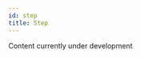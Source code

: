 ```yaml
---
id: step
title: Step
---
```


Content currently under development

<!--
What is this mysterious data type called `Step`? Well, it actually
represents a *step* in an algorithm. Nothing mysterious at all. How
does this happen? `Step` is a monad transformer and because monad
transformers are monads themselves, we can freely compose different
Step instances to create a larger computation.

In the last chapter we learnt how to create `Entities`, but what about
evaluating them? This wil be our first introduction to `Step`.

```scala :invisible
import cilib._
import spire.implicits._
import spire.math._
import scalaz._
import Scalaz._
```
```scala :silent
val rng = RNG.init(12)
val bounds = Interval(-5.12,5.12)^2

val env = Environment(
        cmp = Comparison.dominance(Min),
        eval = Eval.unconstrained[NonEmptyList,Double](_.map(x => x * x).suml).eval
    )

val particle = Position.createPosition(bounds).map(p => Entity(Mem(p, p.zeroed), p)).eval(rng)
def explore (position: Position[Double]): Position[Double] = position.map(x => x * 0.73)
```
```scala
val myStep = Step.eval(explore)(particle)
```

This `Step` represents a step in some algorithm where the particle's
position is updated and evaluated to return a new `Entity`.

Understanding the `Step` concept is important as we will begin to
start making more complex *steps* that which may be used in an
algorithm.


## Environment

An environment is simply a *container* for the specifications of our
problem. And as we can see from the class definition, it uses types
we are very familiar with.

```
final case class Environment[A](
    cmp: Comparison,
    eval: RVar[NonEmptyList[A] => Objective[A]])
```

An example of creating an `Environment` would be the following...

```scala :invisible
import cilib._
import scalaz._
import Scalaz._
import spire.math.Interval
import spire.implicits.{eu => _, _}

```
```scala
val env = Environment(
    cmp = Comparison.dominance(Min),
    eval =  Eval.unconstrained[NonEmptyList,Double](_.map(x => x * x).suml).eval
)
```


## Step Class

`Step` is has a very simple class definition. It takes a single
parameter, that being a function of type `Environment[A] => RVar[B]`.
We see this member function used we we call `run` of a `Step`.

```
final case class Step[A,B] private (run: Environment[A] => RVar[B])
```

Not complicated at all. And because of its monadic nature we have
the following functions at our disposal.

```scala
map[C](f: B => C): Step[A,C]

flatMap[C](f: B => Step[A,C]): Step[A,C]
```

We will be using the `Step` we created at the beginning of this
chapter, `myStep`.

### map

Here we changing the context of the `Step`.

```scala :invisible
import cilib._
import spire.implicits._
import spire.math._
import scalaz._
import Scalaz._

val bounds = Interval(-5.12,5.12)^2

val env = Environment(
    cmp = Comparison.dominance(Min),
    eval =  Eval.unconstrained[NonEmptyList,Double](_.map(x => x * x).suml).eval
)

val rng = RNG.init(12)
val particle = Position.createPosition(bounds).map(p => Entity(Mem(p, p.zeroed), p)).eval(rng)
def explore (position: Position[Double]): Position[Double] = position.map(x => x * 0.73)
val myStep = Step.eval(explore)(particle)
```
```scala
myStep.map(entity => Lenses._position.get(entity)).run(env).eval(rng)
```

In this example we changed it from

- a step in where the particle's position is updated and evaluated to
  return a new `Entity`
- to a step in where the particle's position is updated and evaluated
  to return the resulting `Position`.

### flatMap

Here we changing the context. In this example, We are passing an
`Entity[A] => Step[A, C]`, thus producing a new `Step[A, C]` which
will differ from our original `Step[A, B]`. What will happen here is
that we adding an extra *step*.


```scala :silent
val rng = RNG.init(12)
def explore (position: Position[Double]): Position[Double] = position.map(x => x * 0.73)
val particle = Position.createPosition(bounds).map(p => Entity(Mem(p, p.zeroed), p)).eval(rng)
val myStep = Step.eval(explore)(particle)

def negate (position: Position[Double]): Position[Double] = position.map(x => x * -1)
```
```scala
myStep.flatMap(entity => Step.eval(negate)(particle)).run(env).eval(rng)
```

So now our `Step` represents a step in an algorithm where a position
is multiplied by 0.73 and then negated. This step might not serve any
real world purpose but it demonstrates how we may chain `Steps`
together to form an algorithm. This is easily achieved by using for
comprehensions. For example, take a look at the following method.

```scala
def algorithm(entity: Entity[Mem[Double], Double]) = (for {
    step1 <- Step.eval(explore)(entity)
    step2 <- Step.eval(negate)(entity)
} yield step2).map(entity => Lenses._position.get(entity))

algorithm(particle).run(env).eval(rng)
```


## Step Companion Object

The companion object offers several methods that we may use to create
instances of `Steps`.

```scala
point[A,B](b: B): Step[A,B]

pointR[A,B](a: RVar[B]): Step[A,B]

eval[S,A:Numeric](f: Position[A] => Position[A])(entity: Entity[S,A]): Step[A,Entity S,A]

evalP[A](pos: Position[A]): Step[A,Position[A]]

withCompare[A,B](a: Comparison => B): Step[A,B]

withCompareR[A,B](f: Comparison => RVar[B]): Step[A,B]

evalF[A:Numeric](pos: Position[A]): Step[A,Position[A]]
```

We will be using the `Environment` and `RNG` we created at the
beginning of this chapter.

```
val rng = RNG.init(12)
val bounds = Interval(-5.12,5.12)^2
val env = Environment(
    cmp = Comparison.dominance(Min),
    eval = Eval.unconstrained[NonEmptyList,Double](_.map(x => x * x).suml).eval
)
```

### point

Returns an instance of `Step` based on the given parameter.

```scala :invisible
import cilib._
import spire.implicits._
import spire.math._
import scalaz._
import Scalaz._
val rng = RNG.init(12)
val bounds = Interval(-5.12,5.12)^2
val env = Environment(
    cmp = Comparison.dominance(Min),
    eval = Eval.unconstrained[NonEmptyList,Double](_.map(x => x * x).suml).eval
)
```
```scala :silent
val particle = Position.createPosition(bounds).map(p => Entity(Mem(p, p.zeroed), p)).eval(rng)
```
```scala
Step.point(particle)
```

### pointR

Creates `Step` contained in `RVar`.

```scala :silent
val particle = Position.createPosition(bounds).map(p => Entity(Mem(p, p.zeroed), p))
```
```scala
Step.pointR(particle).run(env).eval(rng)
```

### eval

`eval` is used for evaluating `Entities`. This function produces a
`Step` which may be `run` using a function, `Environment => RVar[A]`.

```scala
val particle = Position.createPosition(bounds).map(p => Entity(Mem(p, p.zeroed), p)).eval(rng)
def explore (position: Position[Double]): Position[Double] = position.map(x => x * 0.73)

Step.eval(explore)(particle)
```

```scala :silent
Step.eval(explore)(particle).run(env).run(rng)
```

As you can see from the above code, when our `Entity` was evaluated
it's `Point` changed to a `Solution`. However its `state` remained
the same as that is up to us as to how we update it.

### withCompare

An example of use would be comparing the current position of an
`Entity` with its best, and then returning a new `Entity` based on
the comparison.

```scala :silent
import monocle._, Monocle._

val particle = Position.createPosition(bounds).map(p => Entity(Mem(p, p.zeroed), p)).eval(rng)

def updatePBest[S](p: Entity[S,Double])(implicit M: HasMemory[S,Double]): Step[Double, Entity[S,Double]] = {
    val pbestL = M._memory
    Step.withCompare(Comparison.compare(p.pos, (p.state applyLens pbestL).get)).map(x =>
        Entity(p.state applyLens pbestL set x, p.pos))
}
```

```scala
updatePBest(particle).run(env).eval(rng)
```

### withCompareR

An example of use would be determining which un-evaluated
`RVar[Entity]s` is fitter.

```scala :silent
def better[S,A](a: Entity[S,A], b: Entity[S,A]): Step[A,Boolean] =
    Step.withCompareR(comp => RVar.point(Comparison.fitter(a.pos, b.pos).apply(comp)))

val particle1 = Position.createPosition(bounds).map(p => Entity(Mem(p, p.zeroed), p)).eval(rng)
val particle2 = Position.createPosition(bounds).map(p => Entity(Mem(p, p.zeroed), p)).eval(RNG.fromTime)
```

```scala
Betterk(particle1, particle2).run(env).eval(rng)
```

### evalF

`evalF` will take a `Position` an returns a `Step` that represents the
evaluation of the position. This is actually used in the `Step.eval`
method.


## Summary

Hey, that wasn't as scary as we thought it would be.

:::note
`Step` is nothing more than a data structure that hides the details of a
  monad transformer which represents the algorithmic parts which my be applied to a given problem `Environment`.
:::

We also learnt some valuable skills in this chapter such as:

:::note
- We can use for comprehensions to chain together steps of an algorithm.
- How to can compare two `Entities` in a step.
:::

But what if I told you `Step` has a sibling?
*gasp*.
In the next chapter we are going to look at `StepS` which represents a step with a state.
-->
